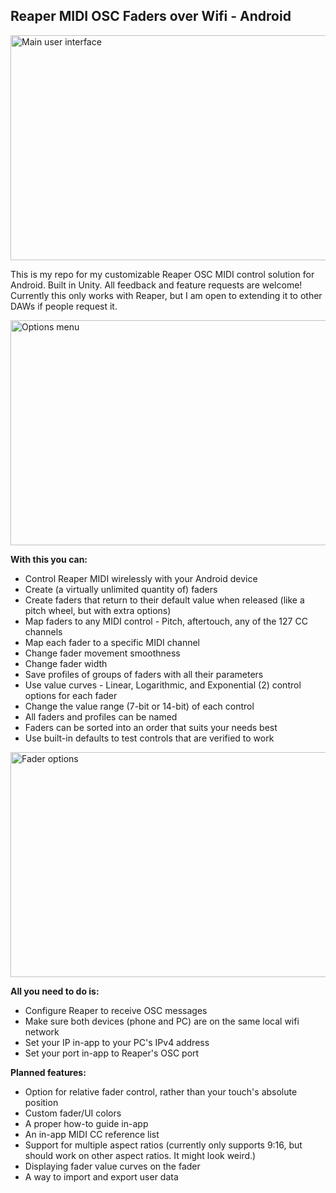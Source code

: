 ## Reaper MIDI OSC Faders over Wifi - Android

<img src="https://i.imgur.com/2jADy1I.png" alt="Main user interface" width="640" height="360">

This is my repo for my customizable Reaper OSC MIDI control solution for Android. Built in Unity. All feedback and feature requests are welcome! Currently this only works with Reaper, but I am open to extending it to other DAWs if people request it.

<img src="https://i.imgur.com/4F4QBAK.png" alt="Options menu" width="640" height="360">

**With this you can:**
 - Control Reaper MIDI wirelessly with your Android device
 - Create (a virtually unlimited quantity of) faders 
 - Create faders that return to their default value when released (like
   a pitch wheel, but with extra options)
 - Map faders to any MIDI control - Pitch, aftertouch, any of the 127 CC
   channels
 - Map each fader to a specific MIDI channel
 - Change fader movement smoothness
 - Change fader width
 - Save profiles of groups of faders with all their parameters
 - Use value curves - Linear, Logarithmic, and Exponential (2) control options for each fader
 - Change the value range (7-bit or 14-bit) of each control
 - All faders and profiles can be named
 - Faders can be sorted into an order that suits your needs best
 - Use built-in defaults to test controls that are verified to work
 
<img src="https://i.imgur.com/Y7WnuAu.png" alt="Fader options" width="640" height="360">

**All you need to do is:**
 - Configure Reaper to receive OSC messages
 - Make sure both devices (phone and PC) are on the same local wifi
   network
 - Set your IP in-app to your PC's IPv4 address
 - Set your port in-app to Reaper's OSC port

**Planned features:**
 - Option for relative fader control, rather than your touch's absolute
   position
 - Custom fader/UI colors
 - A proper how-to guide in-app
 - An in-app MIDI CC reference list
 - Support for multiple aspect ratios (currently only supports 9:16, but
   should work on other aspect ratios. It might look weird.)
 - Displaying fader value curves on the fader
 - A way to import and export user data

